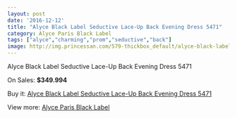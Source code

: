 ```yaml
---
layout: post
date: '2016-12-12'
title: "Alyce Black Label Seductive Lace-Up Back Evening Dress 5471"
category: Alyce Paris Black Label
tags: ["alyce","charming","prom","seductive","back"]
image: http://img.princessan.com/579-thickbox_default/alyce-black-label-seductive-lace-up-back-evening-dress-5471.jpg
---
```

Alyce Black Label Seductive Lace-Up Back Evening Dress 5471

On Sales: **$349.994**
<a href="https://www.princessan.com/en/alyce-paris-black-label/282-alyce-black-label-seductive-lace-up-back-evening-dress-5471.html"><amp-img layout="responsive" width="600" height="600" src="//img.princessan.com/579-thickbox_default/alyce-black-label-seductive-lace-up-back-evening-dress-5471.jpg" alt="Alyce Black Label Seductive Lace-Up Back Evening Dress 5471 0" /></a>
<a href="https://www.princessan.com/en/alyce-paris-black-label/282-alyce-black-label-seductive-lace-up-back-evening-dress-5471.html"><amp-img layout="responsive" width="600" height="600" src="//img.princessan.com/580-thickbox_default/alyce-black-label-seductive-lace-up-back-evening-dress-5471.jpg" alt="Alyce Black Label Seductive Lace-Up Back Evening Dress 5471 1" /></a>

Buy it: [Alyce Black Label Seductive Lace-Up Back Evening Dress 5471](https://www.princessan.com/en/alyce-paris-black-label/282-alyce-black-label-seductive-lace-up-back-evening-dress-5471.html "Alyce Black Label Seductive Lace-Up Back Evening Dress 5471")

View more: [Alyce Paris Black Label](https://www.princessan.com/en/5-alyce-paris-black-label "Alyce Paris Black Label")